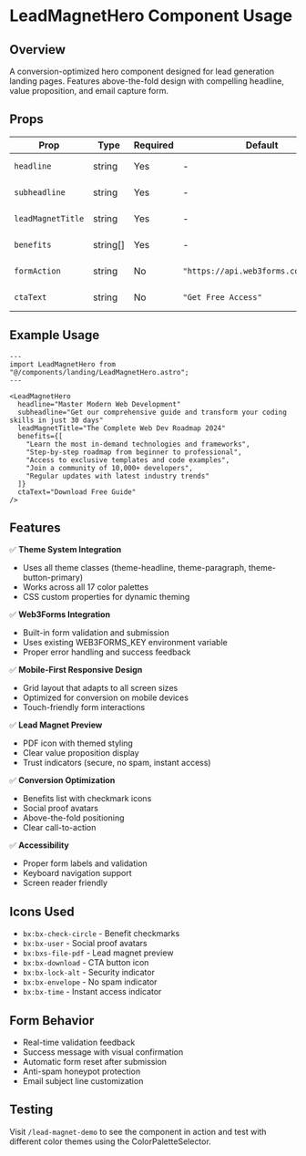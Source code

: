 # LeadMagnetHero Component Usage

## Overview
A conversion-optimized hero component designed for lead generation landing pages. Features above-the-fold design with compelling headline, value proposition, and email capture form.

## Props

| Prop | Type | Required | Default | Description |
|------|------|----------|---------|-------------|
| `headline` | string | Yes | - | Main compelling headline |
| `subheadline` | string | Yes | - | Supporting value proposition |
| `leadMagnetTitle` | string | Yes | - | Title of the lead magnet/download |
| `benefits` | string[] | Yes | - | Array of 3-5 key benefits |
| `formAction` | string | No | `"https://api.web3forms.com/submit"` | Form submission endpoint |
| `ctaText` | string | No | `"Get Free Access"` | Call-to-action button text |

## Example Usage

```astro
---
import LeadMagnetHero from "@/components/landing/LeadMagnetHero.astro";
---

<LeadMagnetHero 
  headline="Master Modern Web Development"
  subheadline="Get our comprehensive guide and transform your coding skills in just 30 days"
  leadMagnetTitle="The Complete Web Dev Roadmap 2024"
  benefits={[
    "Learn the most in-demand technologies and frameworks",
    "Step-by-step roadmap from beginner to professional",
    "Access to exclusive templates and code examples", 
    "Join a community of 10,000+ developers",
    "Regular updates with latest industry trends"
  ]}
  ctaText="Download Free Guide"
/>
```

## Features

✅ **Theme System Integration**
- Uses all theme classes (theme-headline, theme-paragraph, theme-button-primary)
- Works across all 17 color palettes
- CSS custom properties for dynamic theming

✅ **Web3Forms Integration** 
- Built-in form validation and submission
- Uses existing WEB3FORMS_KEY environment variable
- Proper error handling and success feedback

✅ **Mobile-First Responsive Design**
- Grid layout that adapts to all screen sizes
- Optimized for conversion on mobile devices
- Touch-friendly form interactions

✅ **Lead Magnet Preview**
- PDF icon with themed styling
- Clear value proposition display
- Trust indicators (secure, no spam, instant access)

✅ **Conversion Optimization**
- Benefits list with checkmark icons
- Social proof avatars
- Above-the-fold positioning
- Clear call-to-action

✅ **Accessibility**
- Proper form labels and validation
- Keyboard navigation support
- Screen reader friendly

## Icons Used
- `bx:bx-check-circle` - Benefit checkmarks
- `bx:bx-user` - Social proof avatars
- `bx:bxs-file-pdf` - Lead magnet preview
- `bx:bx-download` - CTA button icon
- `bx:bx-lock-alt` - Security indicator
- `bx:bx-envelope` - No spam indicator
- `bx:bx-time` - Instant access indicator

## Form Behavior
- Real-time validation feedback
- Success message with visual confirmation
- Automatic form reset after submission
- Anti-spam honeypot protection
- Email subject line customization

## Testing
Visit `/lead-magnet-demo` to see the component in action and test with different color themes using the ColorPaletteSelector.